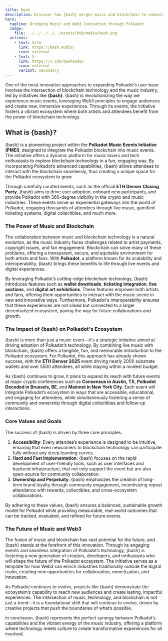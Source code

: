 ```yaml
---
title: Bash
description: Discover how {bash} merges music and blockchain to onboard users into Polkadot through immersive, Web3-powered events and experiences.
hero:
  tagline: Bridging Music and Web3 Innovation through Polkadot
  image: 
    file: ../../../../../assets/hub/media/bash.png
  actions:
    - text: Site
      link: https://bash.audio/
      icon: external
    - text: X
      link: https://x.com/bashaudio
      icon: external
      variant: secondary
---
```


One of the most innovative approaches to expanding Polkadot’s user base involves the intersection of blockchain technology and the music industry, led by initiatives like **{bash}**. {bash} is revolutionizing the way we experience music events, leveraging Web3 principles to engage audiences and create new, immersive experiences. Through its events, the initiative fosters a vibrant ecosystem where both artists and attendees benefit from the power of blockchain technology.

## What is {bash}?
{bash} is a pioneering project within the **Polkadot Music Events Initiative (PMEI)**, designed to integrate the Polkadot blockchain into music events. The initiative offers a dynamic platform for music lovers and tech enthusiasts to explore blockchain technology in a fun, engaging way. By incorporating Polkadot’s advanced capabilities, {bash} allows attendees to interact with the blockchain seamlessly, thus creating a unique space for the Polkadot ecosystem to grow.

Through carefully curated events, such as the official **ETH Denver Closing Party**, {bash} aims to drive user adoption, onboard new participants, and provide Polkadot with 360-degree visibility in the crypto and music industries. These events serve as experiential gateways into the world of Polkadot, engaging thousands of attendees through live music, gamified ticketing systems, digital collectibles, and much more.

### The Power of Music and Blockchain
The collaboration between music and blockchain technology is a natural evolution, as the music industry faces challenges related to artist payments, copyright issues, and fan engagement. Blockchain can solve many of these problems, offering a transparent, secure, and equitable environment for both artists and fans. With **Polkadot**, a platform known for its scalability and interoperability, {bash} brings these benefits to life through live events and digital experiences.

By leveraging Polkadot’s cutting-edge blockchain technology, {bash} introduces features such as **wallet downloads**, **ticketing integration**, **live auctions**, and **digital art exhibitions**. These features empower both artists and fans, offering them opportunities to interact with the music scene in new and innovative ways. Furthermore, Polkadot's interoperability ensures that these experiences are not siloed but connected to a larger decentralized ecosystem, paving the way for future collaborations and growth.

### The Impact of {bash} on Polkadot's Ecosystem
{bash} is more than just a music event—it's a strategic initiative aimed at driving adoption of Polkadot’s technology. By combining live music with blockchain, {bash} offers a tangible, fun, and memorable introduction to the Polkadot ecosystem. For Polkadot, this approach has already shown success, with the **ETH Denver 2025** event driving nearly 2000 substrate wallets and over 5500 attendees, all while staying within a modest budget.

As {bash} continues to grow, it plans to expand its reach with future events at major crypto conferences such as **Consensus in Austin, TX**, **Polkadot Decoded in Brussels, BE**, and **Mainnet in New York City**. Each event will integrate Polkadot’s ecosystem in ways that are accessible, educational, and engaging for attendees, while simultaneously fostering a sense of community and ownership through digital collectibles and follow-up interactions.

### Core Values and Goals
The success of {bash} is driven by three core principles:
1. **Accessibility**: Every attendee’s experience is designed to be intuitive, ensuring that even newcomers to blockchain technology can participate fully without any steep learning curves.
2. **Hard and Fast Implementation**: {bash} focuses on the rapid development of user-friendly tools, such as user interfaces and backend infrastructure, that not only support the event but are also open-source for community collaboration.
3. **Ownership and Perpetuity**: {bash} emphasizes the creation of long-term brand loyalty through community engagement, incentivizing repeat attendance with rewards, collectibles, and cross-ecosystem collaborations.

By adhering to these values, {bash} ensures a balanced, sustainable growth model for Polkadot while providing measurable, real-world outcomes that can be tracked, evaluated, and refined for future events.

### The Future of Music and Web3
The fusion of music and blockchain has vast potential for the future, and {bash} stands at the forefront of this innovation. Through its engaging events and seamless integration of Polkadot’s technology, {bash} is fostering a new generation of creators, developers, and enthusiasts who will shape the future of the Polkadot ecosystem. The initiative serves as a template for how Web3 can enrich industries traditionally outside the digital realm, creating new opportunities for collaboration, monetization, and innovation.

As Polkadot continues to evolve, projects like {bash} demonstrate the ecosystem’s capability to reach new audiences and create lasting, impactful experiences. The intersection of music, technology, and blockchain is not just a trend—it is a foundational shift that will continue to evolve, driven by creative projects that push the boundaries of what’s possible.

In conclusion, {bash} represents the perfect synergy between Polkadot’s capabilities and the vibrant energy of the music industry, offering a platform where technology meets culture to create transformative experiences for all involved.